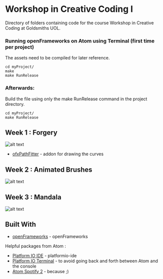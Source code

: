 # Workshop in Creative Coding I

Directory of folders containing code for the course Workshop in Creative Coding at Goldsmiths UOL.

<!-- ## Getting Started

These instructions will get you a copy of the project up and running on your local machine for development and testing purposes. See deployment for notes on how to deploy the project on a live system.

### Prerequisites

What things you need to install the software and how to install them

```
Give examples
``` -->

<!-- ### Installing

dugdew

```
Give the example
```

And repeat

```
until finished
```

End with an example of getting some data out of the system or using it for a little demo -->

### Running openFrameworks on Atom using Terminal (first time per project)

The assets need to be compiled for later reference.

```
cd myProject/
make
make RunRelease
```

### Afterwards:

Build the file using only the make RunRelease command in the project directory.

```
cd myProject/
make RunRelease
```

## Week 1 : Forgery

![alt text](https://scontent-lht6-1.cdninstagram.com/t51.2885-15/e35/22500393_1870296936332509_3388507876879237120_n.jpg)

* [ofxPathFitter](http://openframeworks.cc/) - addon for drawing the curves

## Week 2 : Animated Brushes

![alt text](w2_hw_drawingBrush/bin/data/w2_brush.jpg)

## Week 3 : Mandala

![alt text](w3_hw_mandala/bin/data/artboard.jpg)

<!-- ### And coding style tests

Explain what these tests test and why

```
Give an example
```

## Deployment

Add additional notes about how to deploy this on a live system -->

## Built With

* [openFrameworks](http://openframeworks.cc/) - openFrameworks

Helpful packages from Atom :

* [Platform IO IDE](http://platformio.org/) - platformio-ide
* [Platform IO Terminal](http://platformio.org/) - to avoid going back and forth between Atom and the console
* [Atom Spotify 2](https://github.com/albertorestifo/atom-spotify2) - because ;)
<!-- * [Maven](https://maven.apache.org/) - Dependency Management
* [ROME](https://rometools.github.io/rome/) - Used to generate RSS Feeds -->

<!-- ## Contributing

Please read [CONTRIBUTING.md](https://gist.github.com/PurpleBooth/b24679402957c63ec426) for details on our code of conduct, and the process for submitting pull requests to us.

## Versioning

We use [SemVer](http://semver.org/) for versioning. For the versions available, see the [tags on this repository](https://github.com/your/project/tags).

## Authors

* **Billie Thompson** - *Initial work* - [PurpleBooth](https://github.com/PurpleBooth)

See also the list of [contributors](https://github.com/your/project/contributors) who participated in this project.

## License

This project is licensed under the MIT License - see the [LICENSE.md](LICENSE.md) file for details

## Acknowledgments

* Hat tip to anyone who's code was used
* Inspiration
* etc
 -->

